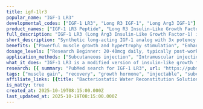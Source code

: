 ```yaml
---
title: igf-1lr3
popular_name: "IGF-1 LR3"
developmental_codes: ["IGF-1 LR3", "Long R3 IGF-1", "Long Arg3 IGF-1"]
product_names: ["IGF-1 LR3 Peptide", "Long R3 Insulin-Like Growth Factor", "IGF-1 Long Arg3"]
full_description: "IGF-1 LR3 (Long Arg3 Insulin-Like Growth Factor-1) is a synthetic 83-amino acid analog of human insulin-like growth factor-1 (IGF-1), engineered with an arginine substitution at position 3 and an additional 13 amino acids at the N-terminus. These structural modifications significantly reduce its binding affinity to IGF-binding proteins (IGFBPs), resulting in an extended half-life of approximately 20-30 hours (compared to native IGF-1's ~10 minutes) and roughly three times greater biological potency than endogenous IGF-1. The peptide functions by binding to IGF-1 receptors (IGF-1R) on various cell types, initiating complex intracellular signaling cascades through the PI3K/Akt and MAPK/ERK pathways that promote cellular proliferation, differentiation, protein synthesis, and cell survival while inhibiting apoptosis. IGF-1 LR3 has been extensively studied in preclinical research for its powerful anabolic effects, including stimulation of muscle hypertrophy through satellite cell activation, enhanced nitrogen retention and protein synthesis, accelerated tissue repair and regeneration, improved fat metabolism and lean mass development, potential neuroprotective effects through neurogenesis and synaptic plasticity, and metabolic benefits through enhanced glucose uptake in muscle and adipose tissue. Due to its structural similarity to insulin, it also demonstrates some insulin-like metabolic effects. However, IGF-1 LR3 carries significant risks including hypoglycemia (especially with continuous high dosing), potential increased cancer risk due to cellular proliferation effects, muscle and joint pain, and other side effects. It is not FDA-approved for therapeutic use, is classified as a prohibited substance by the World Anti-Doping Agency (WADA), and remains strictly designated for research purposes only. The compound requires careful handling, proper reconstitution with bacteriostatic water, and refrigerated storage."
short_description: "Synthetic long-acting IGF-1 analog with 3x potency and 20-30 hour half-life. Promotes muscle growth, tissue repair, and fat metabolism. Not FDA-approved, significant risks."
benefits: ["Powerful muscle growth and hypertrophy stimulation", "Enhanced protein synthesis and nitrogen retention", "Accelerated tissue repair and regeneration", "Improved fat metabolism and body composition", "Faster recovery from training and injuries", "Activation of muscle satellite cells for growth", "Enhanced cellular proliferation and survival", "Potential neuroprotective and cognitive benefits", "Improved glucose uptake and metabolism", "Reduced muscle breakdown and catabolism"]
dosage_levels: ["Research Beginner: 20-40mcg daily, typically post-workout", "Research Intermediate: 40-60mcg daily, split into 1-2 doses", "Research Advanced: 60-100mcg daily, split into 2 doses", "Intramuscular or subcutaneous injection", "Cycle length: typically 4-6 weeks maximum", "Often injected bilaterally into muscles being trained", "Post-workout timing common due to enhanced nutrient uptake", "Minimum 4-6 week break between cycles recommended", "Reconstitute with bacteriostatic water or acetic acid", "Store reconstituted solution at 2-8°C, use within 14-30 days"]
application_methods: ["Subcutaneous injection", "Intramuscular injection"]
what_it_does: "IGF-1 LR3 is a modified version of insulin-like growth factor that lasts much longer in your body. It stimulates muscle cells to grow and multiply, speeds up protein building, and helps burn fat, making it extremely powerful for muscle growth but with significant risks including low blood sugar."
research: [{ summary: "PubMed search for IGF-1 LR3", url: "https://pubmed.ncbi.nlm.nih.gov/?term=IGF-1+LR3" }, { summary: "PubMed search for Long R3 IGF", url: "https://pubmed.ncbi.nlm.nih.gov/?term=long+r3+insulin-like+growth+factor" }, { summary: "Muscle growth study", url: "https://pubmed.ncbi.nlm.nih.gov/11500945/" }, { summary: "IGF-1 receptor signaling pathways", url: "https://pubmed.ncbi.nlm.nih.gov/11836274/" }, { summary: "IGF-1 and muscle regeneration research", url: "https://pubmed.ncbi.nlm.nih.gov/14665680/" }, { summary: "Neuroprotective effects study", url: "https://pubmed.ncbi.nlm.nih.gov/15142175/" }, { summary: "Metabolic effects research", url: "https://pubmed.ncbi.nlm.nih.gov/12788931/" }, { summary: "IGF-1 half-life and pharmacokinetics", url: "https://pubmed.ncbi.nlm.nih.gov/8070593/" }, { summary: "Cancer risk considerations", url: "https://pubmed.ncbi.nlm.nih.gov/15166357/" }]
tags: ["muscle gain", "recovery", "growth hormone", "injectable", "subcutaneous", "intramuscular"]
affiliate_links: [{title: "Bacteriostatic Water Reconstitution Solution 10ml", url: "https://bit.ly/3L8IxFM"}, {title: "1mg IGF-1 LR3", url: "https://bit.ly/4hlwBfY"}]
is_natty: true
created_at: 2025-10-19T08:15:00.000Z
last_updated_at: 2025-10-19T08:15:00.000Z
---
```


